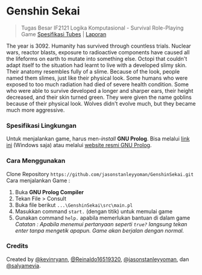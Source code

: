# Genshin Sekai
> Tugas Besar IF2121 Logika Komputasional - Survival Role-Playing Game
> [Spesifikasi Tubes](https://docs.google.com/document/d/1JDcjBHJrpvziRA3XemN6f3VS_PnY2-MEeJAfmjFqZd0/edit) | [Laporan](https://docs.google.com/document/d/13Jqg5ESk7mf3DLDo3mh9mspo95Vg0vY6iwHdSg7WyY4/edit)

The year is 3092. Humanity has survived through countless trials. Nuclear wars, reactor blasts, exposure to radioactive components have caused all the lifeforms on earth to mutate into something else. Octopi that couldn't adapt itself to the situation had learnt to live with a developed slimy skin. Their anatomy resembles fully of a slime. Because of the look, people named them slimes, just like their physical look. Some humans who were exposed to too much radiation had died of severe health condition. Some who were able to survive developed a longer and sharper ears, their height decreased, and their skin turned green. They were given the name goblins because of their physical look. Wolves didn\'t evolve much, but they became much more aggressive.

### Spesifikasi Lingkungan
Untuk menjalankan game, harus men-*install* **GNU Prolog**.
Bisa melalui [link ini](http://www.gprolog.org/#download) (Windows saja) atau melalui [website resmi GNU Prolog](http://www.gprolog.org/#download). 


### Cara Menggunakan
Clone Repository
`` https://github.com/jasonstanleyyoman/GenshinSekai.git ``
Cara menjalankan Game :
1. Buka **GNU Prolog Compiler** 
2. Tekan File > Consult
3. Buka file berikut
``` ...\GenshinSekai\src\main.pl ```
4. Masukkan command `start.` (dengan titik) untuk memulai game
5. Gunakan command `help.` apabila memerlukan bantuan di dalam game
*Catatan : Apabila menemui pertanyaan seperti `true?` langsung tekan enter tanpa mengetik apapun. Game akan berjalan dengan normal.*

### Credits
Created by [@kevinryann](https://github.com/kevinryann), [@Reinaldo16519320](https://github.com/Reinaldo16519320), [@jasonstanleyyoman](https://github.com/jasonstanleyyoman), dan [@salyamevia](https://github.com/salyamevia).

